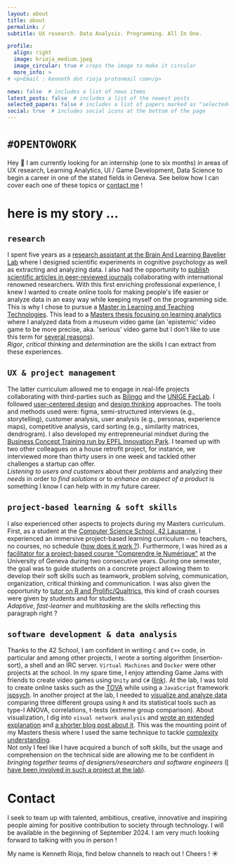 ```yaml
---
layout: about
title: about
permalink: /
subtitle: UX research. Data Analysis. Programming. All In One.

profile:
  align: right
  image: krioja_medium.jpeg
  image_circular: true # crops the image to make it circular
  more_info: >
# <p>Email : kenneth dot rioja protonmail com</p>

news: false  # includes a list of news items
latest_posts: false  # includes a list of the newest posts
selected_papers: false # includes a list of papers marked as "selected={true}"
social: true  # includes social icons at the bottom of the page
---
```


# `#OPENTOWORK`

Hey 👋 I am currently looking for an internship (one to six months) in areas of UX research, Learning Analytics, UI / Game Development, Data Science to begin a career in one of the stated fields in Geneva. See below how I can cover each one of these topics or [contact me](#contact) !

# here is my story ...

## `research`

I spent five years as a [research assistant at the Brain And Learning Bavelier Lab](https://www.unige.ch/fapse/brainlearning/research/) where I designed scientific experiments in cognitive psychology as well as extracting and analyzing data. I also had the opportunity to [publish scientific articles in peer-reviewed journals](https://kennethrioja.github.io/publications) collaborating with international renowned researchers. With this first enriching professional experience, I knew I wanted to create online tools for making people's life easier or analyze data in an easy way while keeping myself on the programming side. This is why I chose to pursue a [Master in Learning and Teaching Technologies](https://maltt.unige.ch/). This lead to a [Masters thesis focusing on learning analytics](#) where I analyzed data from a museum video game (an 'epistemic' video game to be more precise, aka. 'serious' video game but I don't like to use this term for [several reasons](#contact)).<br>
*Rigor*, *critical thinking* and *determination* are the skills I can extract from these experiences.

## `UX & project management`

The latter curriculum allowed me to engage in real-life projects collaborating with third-parties such as [Bilingo](#projects/bilingo) and the [UNIGE FacLab](#projects/unige-faclab). I followed [user-centered design](https://www.editions-eyrolles.com/Livre/9782212141436/methodes-de-design-ux) and [design thinking](https://dschool.stanford.edu/resources/getting-started-with-design-thinking) approaches. The tools and methods used were: figma, semi-structured interviews (e.g., storytelling), customer analysis, user analysis (e.g., personas, experience maps), competitive analysis, card sorting (e.g., similarity matrices, dendrogram). I also developed my entrepreneurial mindset during the [Business Concept Training run by EPFL Innovation Park](https://www.science2market.ch/). I teamed up with two other colleagues on a house retrofit project, for instance, we interviewed more than thirty users in one week and tackled other challenges a startup can offer.<br>
*Listening to users and customers* about their *problems* and analyzing their *needs* in order to *find solutions* or to *enhance an aspect of a product* is something I know I can help with in my future career.

## `project-based learning & soft skills`

I also experienced other aspects to projects during my Masters curriculum. First, as a student at the [Computer Science School, 42 Lausanne](https://www.42lausanne.ch/), I experienced an immersive project-based learning curriculum – no teachers, no courses, no schedule ([how does it work ?](#contact)). Furthermore, I was hired as a [facilitator for a project-based course "Comprendre le Numérique"](https://www.linkedin.com/feed/update/urn:li:activity:7046450909467336704/) at the University of Geneva during two consecutive years. During one semester, the goal was to guide students on a concrete project allowing them to develop their soft skills such as teamwork, problem solving, communication, organization, critical thinking and communication. I was also given the opportunity to [tutor on R and Prolific/Qualtrics](https://www.unige.ch/numerique/take-over), this kind of crash courses were given by students and for students.<br>
*Adaptive*, *fast-learner* and *multitasking* are the skills reflecting this paragraph right ?

## `software development & data analysis`

Thanks to the 42 School, I am confident in writing `C` and `C++` code, in particular and among other projects, I wrote a sorting algorithm (insertion-sort), a shell and an IRC server. `Virtual Machines` and `Docker` were other projects at the school. In my spare time, I enjoy attending Game Jams with friends to create video games using `Unity` and `C#` ([link](#)). At the lab, I was told to create online tasks such as the [TOVA](https://gitlab.unige.ch/brainandlearning/tova) while using a `JavaScript` framework [jspsych](https://www.jspsych.org/7.3/). In another project at the lab, I needed to [visualize and analyze data](https://tmb.apaopen.org/pub/tmb0000106#s23) comparing three different groups using `R` and its statistical tools such as type-I ANOVA, correlations, t-tests (extreme group comparison). About visualization, I dig into `visual network analysis` and [wrote an extended explanation](https://edutechwiki.unige.ch/fr/Analyse_de_r%C3%A9seaux_avec_R) and [a shorter blog post about it](https://methodo-eiah.unige.ch/?p=643). This was the mounting point of my Masters thesis where I used the same technique to tackle [complexity understanding](#).<br>
Not only I feel like I have acquired a bunch of soft skills, but the usage and comprehension on the technical side are allowing me to be confident in *bringing together teams of designers/researchers and software engineers* ([I have been involved in such a project at the lab](#contact)).

# Contact

I seek to team up with talented, ambitious, creative, innovative and inspiring people aiming for positive contribution to society through technology. I will be available in the beginning of September 2024. I am very much looking forward to talking with you in person !

My name is Kenneth Rioja, find below channels to reach out ! Cheers ! ☀️